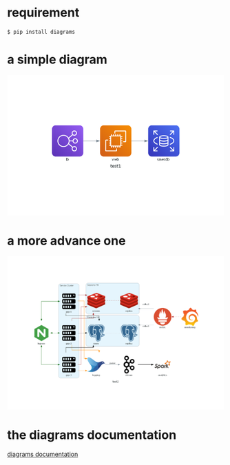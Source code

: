 # requirement

```cmd
$ pip install diagrams
```

# a simple diagram

![test1](./test1/test1.png)

# a more advance one

![test2](./test2/test2.png)

# the diagrams documentation
[diagrams documentation](https://diagrams.mingrammer.com/docs/getting-started/installation)